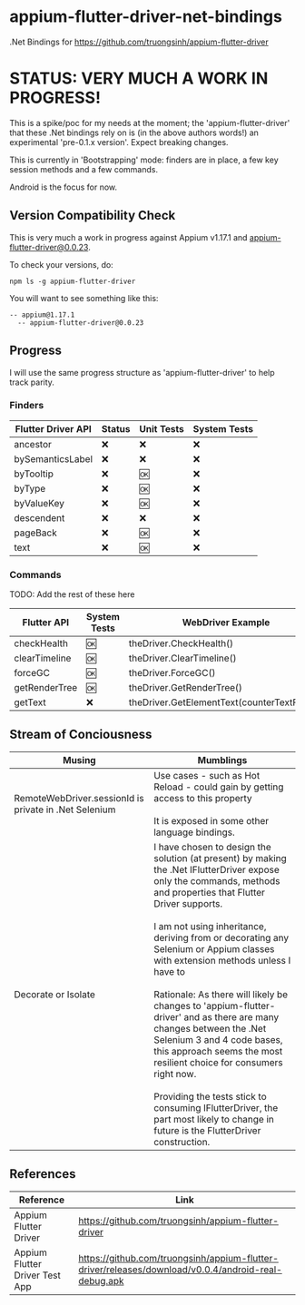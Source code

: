 # appium-flutter-driver-net-bindings
.Net Bindings for https://github.com/truongsinh/appium-flutter-driver

# STATUS: VERY MUCH A WORK IN PROGRESS!
This is a spike/poc for my needs at the moment; the 'appium-flutter-driver' that these .Net bindings rely on is (in the above authors words!) an experimental 'pre-0.1.x version'. Expect breaking changes. 

This is currently in 'Bootstrapping' mode: finders are in place, a few key session methods and a few commands. 

Android is the focus for now. 

## Version Compatibility Check
This is very much a work in progress against Appium v1.17.1 and appium-flutter-driver@0.0.23. 

To check your versions, do:

```
npm ls -g appium-flutter-driver
```

You will want to see something like this:

```
-- appium@1.17.1
  -- appium-flutter-driver@0.0.23
```

## Progress
I will use the same progress structure as 'appium-flutter-driver' to help track parity. 

### Finders
| Flutter Driver API | Status | Unit Tests | System Tests |
| ------------------ | ------ | ---------- | ------------ |
| ancestor           |   :x:  | :x:        | :x:          |
| bySemanticsLabel   |   :x:  | :x:        | :x:          |
| byTooltip          |   :x:  | :ok:       | :x:          |
| byType             |   :x:  | :ok:       | :x:          |
| byValueKey         |   :x:  | :ok:       | :x:          |
| descendent         |   :x:  | :x:        | :x:          |
| pageBack           |   :x:  | :ok:       | :x:          |
| text               |   :x:  | :ok:       | :x:          |

### Commands
TODO: Add the rest of these here

| Flutter API   | System Tests | WebDriver Example                               | Scope   | 
| ------------- | ------------ | ----------------------------------------------- | ------- |
| checkHealth   |   :ok:       | theDriver.CheckHealth()                         | Session |
| clearTimeline |   :ok:       | theDriver.ClearTimeline()                       | Session |
| forceGC       |   :ok:       | theDriver.ForceGC()                             | Session |
| getRenderTree |   :ok:       | theDriver.GetRenderTree()                       | Session |
| getText       |   :x:        | theDriver.GetElementText(counterTextFinder)     | Widget  |


## Stream of Conciousness
| Musing | Mumblings |
| ------ | --------- |
| RemoteWebDriver.sessionId is private in .Net Selenium | Use cases - such as Hot Reload - could gain by getting access to this property<br><br>It is exposed in some other language bindings.|
| Decorate or Isolate | I have chosen to design the solution (at present) by making  the .Net IFlutterDriver expose only the commands, methods and properties that Flutter Driver supports. <br><br>I am not using inheritance, deriving from or decorating any Selenium or Appium classes with extension methods unless I have to<br><br>Rationale: As there will likely be changes to 'appium-flutter-driver' and as there are many changes between the .Net Selenium 3 and 4 code bases, this approach seems the most resilient choice for consumers right now. <br><br>Providing the tests stick to consuming IFlutterDriver, the part most likely to change in future is the FlutterDriver construction. |

## References
| Reference | Link |
| --------- | ---- |
| Appium Flutter Driver | https://github.com/truongsinh/appium-flutter-driver | 
| Appium Flutter Driver Test App | https://github.com/truongsinh/appium-flutter-driver/releases/download/v0.0.4/android-real-debug.apk |
